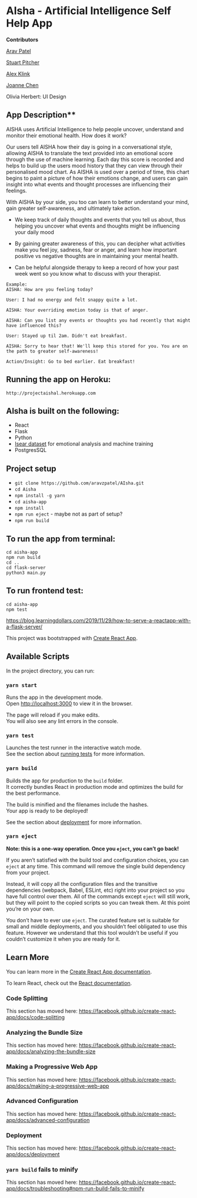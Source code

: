 # AIsha - Artificial Intelligence Self Help App

**Contributors**

[Arav Patel](https://github.com/aravzpatel)  

[Stuart Pitcher](https://github.com/stupot1)

[Alex Klink](https://github.com/04alexklink)

[Joanne Chen](https://github.com/Joanne0330)

Olivia Herbert: UI Design

## App Description**

AISHA uses Artificial Intelligence to help people uncover, understand and monitor their emotional health. 
How does it work?

Our users tell AISHA how their day is going in a conversational style, allowing AISHA to translate the text provided into an emotional score through the use of machine learning. Each day this score is recorded and helps to build up the users mood history that they can view through their personalised mood chart.
As AISHA is used over a period of time, this chart begins to paint a picture of how their emotions change, and users can gain insight into what events and thought processes are influencing their feelings. 

With AISHA by your side, you too can learn to better understand your mind, gain greater self-awareness, and ultimately take action.

- We keep track of daily thoughts and events that you tell us about, thus helping you uncover what events and thoughts might be influencing your daily mood

- By gaining greater awareness of this, you can decipher what activities make you feel joy, sadness, fear or anger, and learn how important positive vs negative thoughts are in maintaining your mental health. 

- Can be helpful alongside therapy to keep a record of how your past week went so you know what to discuss with your therapist.

```
Example: 
AISHA: How are you feeling today?

User: I had no energy and felt snappy quite a lot.

AISHA: Your overriding emotion today is that of anger. 

AISHA: Can you list any events or thoughts you had recently that might have influenced this?

User: Stayed up til 2am. Didn't eat breakfast. 

AISHA: Sorry to hear that! We'll keep this stored for you. You are on the path to greater self-awareness!

Action/Insight: Go to bed earlier. Eat breakfast!

```
## Running the app on Heroku:

```
http://projectaishal.herokuapp.com
```

## AIsha is built on the following:

* React
* Flask
* Python 
* [Isear dataset](https://www.unige.ch/cisa/research/materials-and-online-research/research-material/) for emotional analysis and machine training
* PostgresSQL

## Project setup

* `git clone https://github.com/aravzpatel/AIsha.git`
* `cd Aisha`
* `npm install -g yarn`
* `cd aisha-app`
* `npm install`
* ``npm run eject`` - maybe not as part of setup?
* `npm run build`

## To run the app from terminal:
```
cd aisha-app
npm run build
cd ..
cd flask-server
python3 main.py
```

## To run frontend test:
```
cd aisha-app
npm test
```


https://blog.learningdollars.com/2019/11/29/how-to-serve-a-reactapp-with-a-flask-server/

This project was bootstrapped with [Create React App](https://github.com/facebook/create-react-app).

## Available Scripts

In the project directory, you can run:

### `yarn start`

Runs the app in the development mode.<br />
Open [http://localhost:3000](http://localhost:3000) to view it in the browser.

The page will reload if you make edits.<br />
You will also see any lint errors in the console.

### `yarn test`

Launches the test runner in the interactive watch mode.<br />
See the section about [running tests](https://facebook.github.io/create-react-app/docs/running-tests) for more information.

### `yarn build`

Builds the app for production to the `build` folder.<br />
It correctly bundles React in production mode and optimizes the build for the best performance.

The build is minified and the filenames include the hashes.<br />
Your app is ready to be deployed!

See the section about [deployment](https://facebook.github.io/create-react-app/docs/deployment) for more information.

### `yarn eject`

**Note: this is a one-way operation. Once you `eject`, you can’t go back!**

If you aren’t satisfied with the build tool and configuration choices, you can `eject` at any time. This command will remove the single build dependency from your project.

Instead, it will copy all the configuration files and the transitive dependencies (webpack, Babel, ESLint, etc) right into your project so you have full control over them. All of the commands except `eject` will still work, but they will point to the copied scripts so you can tweak them. At this point you’re on your own.

You don’t have to ever use `eject`. The curated feature set is suitable for small and middle deployments, and you shouldn’t feel obligated to use this feature. However we understand that this tool wouldn’t be useful if you couldn’t customize it when you are ready for it.

## Learn More

You can learn more in the [Create React App documentation](https://facebook.github.io/create-react-app/docs/getting-started).

To learn React, check out the [React documentation](https://reactjs.org/).

### Code Splitting

This section has moved here: https://facebook.github.io/create-react-app/docs/code-splitting

### Analyzing the Bundle Size

This section has moved here: https://facebook.github.io/create-react-app/docs/analyzing-the-bundle-size

### Making a Progressive Web App

This section has moved here: https://facebook.github.io/create-react-app/docs/making-a-progressive-web-app

### Advanced Configuration

This section has moved here: https://facebook.github.io/create-react-app/docs/advanced-configuration

### Deployment

This section has moved here: https://facebook.github.io/create-react-app/docs/deployment

### `yarn build` fails to minify

This section has moved here: https://facebook.github.io/create-react-app/docs/troubleshooting#npm-run-build-fails-to-minify
